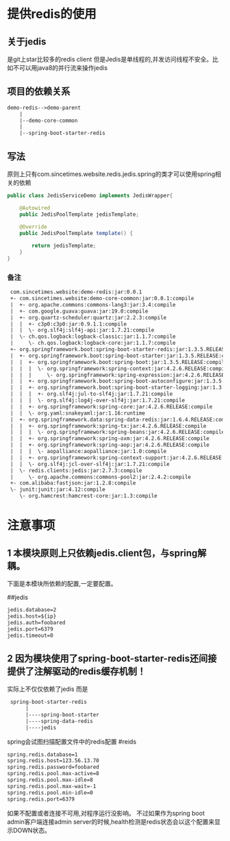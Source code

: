 # 提供redis的使用
## 关于jedis
是git上star比较多的redis client
但是Jedis是单线程的,并发访问线程不安全。比如不可以用java8的并行流来操作jedis


## 项目的依赖关系
``` xml
demo-redis-->demo-parent
    |
    |--demo-core-common
    |
    |--spring-boot-starter-redis

```
## 写法

原则上只有com.sincetimes.website.redis.jedis.spring的类才可以使用spring相关的依赖
``` java
public class JedisServiceDemo implements JedisWrapper{

	@Autowired
	public JedisPoolTemplate jedisTemplate;

	@Override
	public JedisPoolTemplate template() {
		
		return jedisTemplate;
	}
}

```



### 备注
``` xml
 com.sincetimes.website:demo-redis:jar:0.0.1
 +- com.sincetimes.website:demo-core-common:jar:0.0.1:compile
 |  +- org.apache.commons:commons-lang3:jar:3.4:compile
 |  +- com.google.guava:guava:jar:19.0:compile
 |  +- org.quartz-scheduler:quartz:jar:2.2.3:compile
 |  |  +- c3p0:c3p0:jar:0.9.1.1:compile
 |  |  \- org.slf4j:slf4j-api:jar:1.7.21:compile
 |  \- ch.qos.logback:logback-classic:jar:1.1.7:compile
 |     \- ch.qos.logback:logback-core:jar:1.1.7:compile
 +- org.springframework.boot:spring-boot-starter-redis:jar:1.3.5.RELEASE:compile
 |  +- org.springframework.boot:spring-boot-starter:jar:1.3.5.RELEASE:compile
 |  |  +- org.springframework.boot:spring-boot:jar:1.3.5.RELEASE:compile
 |  |  |  \- org.springframework:spring-context:jar:4.2.6.RELEASE:compile
 |  |  |     \- org.springframework:spring-expression:jar:4.2.6.RELEASE:compile
 |  |  +- org.springframework.boot:spring-boot-autoconfigure:jar:1.3.5.RELEASE:compile
 |  |  +- org.springframework.boot:spring-boot-starter-logging:jar:1.3.5.RELEASE:compile
 |  |  |  +- org.slf4j:jul-to-slf4j:jar:1.7.21:compile
 |  |  |  \- org.slf4j:log4j-over-slf4j:jar:1.7.21:compile
 |  |  +- org.springframework:spring-core:jar:4.2.6.RELEASE:compile
 |  |  \- org.yaml:snakeyaml:jar:1.16:runtime
 |  +- org.springframework.data:spring-data-redis:jar:1.6.4.RELEASE:compile
 |  |  +- org.springframework:spring-tx:jar:4.2.6.RELEASE:compile
 |  |  |  \- org.springframework:spring-beans:jar:4.2.6.RELEASE:compile
 |  |  +- org.springframework:spring-oxm:jar:4.2.6.RELEASE:compile
 |  |  +- org.springframework:spring-aop:jar:4.2.6.RELEASE:compile
 |  |  |  \- aopalliance:aopalliance:jar:1.0:compile
 |  |  +- org.springframework:spring-context-support:jar:4.2.6.RELEASE:compile
 |  |  \- org.slf4j:jcl-over-slf4j:jar:1.7.21:compile
 |  \- redis.clients:jedis:jar:2.7.3:compile
 |     \- org.apache.commons:commons-pool2:jar:2.4.2:compile
 +- com.alibaba:fastjson:jar:1.2.8:compile
 \- junit:junit:jar:4.12:compile
    \- org.hamcrest:hamcrest-core:jar:1.3:compile
```

# 注意事项
## 1 本模块原则上只依赖jedis.client包，与spring解耦。
下面是本模块所依赖的配置,一定要配置。

##jedis
``` xml
jedis.database=2
jedis.host=${ip}
jedis.auth=foobared
jedis.port=6379
jedis.timeout=0
``` 
## 2 因为模块使用了spring-boot-starter-redis还间接提供了注解驱动的redis缓存机制！
实际上不仅仅依赖了jedis
而是
``` xml
 spring-boot-starter-redis
      |
      |----spring-boot-starter
      |----spring-data-redis
      |----jedis
```
spring会试图扫描配置文件中的redis配置
#reids
``` xml
spring.redis.database=1
spring.redis.host=123.56.13.70
spring.redis.password=foobared
spring.redis.pool.max-active=8
spring.redis.pool.max-idle=8
spring.redis.pool.max-wait=-1
spring.redis.pool.min-idle=0
spring.redis.port=6379
``` 
如果不配置或者连接不可用,对程序运行没影响。
不过如果作为spring boot admin客户端连接admin server的时候,health检测是redis状态会以这个配置来显示DOWN状态。
